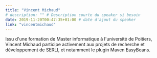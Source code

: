 ```yaml
---
title: "Vincent Michaud"
# description: "" # Description courte du speaker si besoin
date: 2019-11-20T00:47:35+01:00 # date d'ajout du speaker
link: "vincentmichaud"
---
```

Issu d'une formation de Master informatique à l'université de Poitiers, Vincent Michaud participe activement aux projets de recherche et développement de SERLI, et notamment le plugin Maven EasyBeans.
